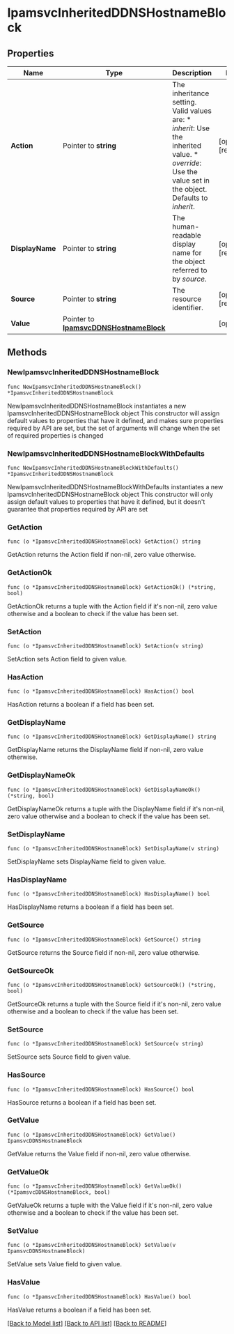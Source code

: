 # IpamsvcInheritedDDNSHostnameBlock

## Properties

Name | Type | Description | Notes
------------ | ------------- | ------------- | -------------
**Action** | Pointer to **string** | The inheritance setting.  Valid values are: * _inherit_: Use the inherited value. * _override_: Use the value set in the object.  Defaults to _inherit_. | [optional] [readonly] 
**DisplayName** | Pointer to **string** | The human-readable display name for the object referred to by _source_. | [optional] [readonly] 
**Source** | Pointer to **string** | The resource identifier. | [optional] [readonly] 
**Value** | Pointer to [**IpamsvcDDNSHostnameBlock**](IpamsvcDDNSHostnameBlock.md) |  | [optional] 

## Methods

### NewIpamsvcInheritedDDNSHostnameBlock

`func NewIpamsvcInheritedDDNSHostnameBlock() *IpamsvcInheritedDDNSHostnameBlock`

NewIpamsvcInheritedDDNSHostnameBlock instantiates a new IpamsvcInheritedDDNSHostnameBlock object
This constructor will assign default values to properties that have it defined,
and makes sure properties required by API are set, but the set of arguments
will change when the set of required properties is changed

### NewIpamsvcInheritedDDNSHostnameBlockWithDefaults

`func NewIpamsvcInheritedDDNSHostnameBlockWithDefaults() *IpamsvcInheritedDDNSHostnameBlock`

NewIpamsvcInheritedDDNSHostnameBlockWithDefaults instantiates a new IpamsvcInheritedDDNSHostnameBlock object
This constructor will only assign default values to properties that have it defined,
but it doesn't guarantee that properties required by API are set

### GetAction

`func (o *IpamsvcInheritedDDNSHostnameBlock) GetAction() string`

GetAction returns the Action field if non-nil, zero value otherwise.

### GetActionOk

`func (o *IpamsvcInheritedDDNSHostnameBlock) GetActionOk() (*string, bool)`

GetActionOk returns a tuple with the Action field if it's non-nil, zero value otherwise
and a boolean to check if the value has been set.

### SetAction

`func (o *IpamsvcInheritedDDNSHostnameBlock) SetAction(v string)`

SetAction sets Action field to given value.

### HasAction

`func (o *IpamsvcInheritedDDNSHostnameBlock) HasAction() bool`

HasAction returns a boolean if a field has been set.

### GetDisplayName

`func (o *IpamsvcInheritedDDNSHostnameBlock) GetDisplayName() string`

GetDisplayName returns the DisplayName field if non-nil, zero value otherwise.

### GetDisplayNameOk

`func (o *IpamsvcInheritedDDNSHostnameBlock) GetDisplayNameOk() (*string, bool)`

GetDisplayNameOk returns a tuple with the DisplayName field if it's non-nil, zero value otherwise
and a boolean to check if the value has been set.

### SetDisplayName

`func (o *IpamsvcInheritedDDNSHostnameBlock) SetDisplayName(v string)`

SetDisplayName sets DisplayName field to given value.

### HasDisplayName

`func (o *IpamsvcInheritedDDNSHostnameBlock) HasDisplayName() bool`

HasDisplayName returns a boolean if a field has been set.

### GetSource

`func (o *IpamsvcInheritedDDNSHostnameBlock) GetSource() string`

GetSource returns the Source field if non-nil, zero value otherwise.

### GetSourceOk

`func (o *IpamsvcInheritedDDNSHostnameBlock) GetSourceOk() (*string, bool)`

GetSourceOk returns a tuple with the Source field if it's non-nil, zero value otherwise
and a boolean to check if the value has been set.

### SetSource

`func (o *IpamsvcInheritedDDNSHostnameBlock) SetSource(v string)`

SetSource sets Source field to given value.

### HasSource

`func (o *IpamsvcInheritedDDNSHostnameBlock) HasSource() bool`

HasSource returns a boolean if a field has been set.

### GetValue

`func (o *IpamsvcInheritedDDNSHostnameBlock) GetValue() IpamsvcDDNSHostnameBlock`

GetValue returns the Value field if non-nil, zero value otherwise.

### GetValueOk

`func (o *IpamsvcInheritedDDNSHostnameBlock) GetValueOk() (*IpamsvcDDNSHostnameBlock, bool)`

GetValueOk returns a tuple with the Value field if it's non-nil, zero value otherwise
and a boolean to check if the value has been set.

### SetValue

`func (o *IpamsvcInheritedDDNSHostnameBlock) SetValue(v IpamsvcDDNSHostnameBlock)`

SetValue sets Value field to given value.

### HasValue

`func (o *IpamsvcInheritedDDNSHostnameBlock) HasValue() bool`

HasValue returns a boolean if a field has been set.


[[Back to Model list]](../README.md#documentation-for-models) [[Back to API list]](../README.md#documentation-for-api-endpoints) [[Back to README]](../README.md)


